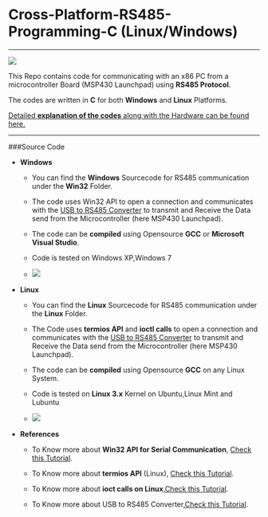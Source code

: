 # Cross-Platform-RS485-Programming-C (Linux/Windows)
------------------------------------------------------------------------------------------------

<img src ="http://s25.postimg.org/miw3bhv33/launchpad_interface_usb2serial.jpg"/>

This Repo contains code for communicating with an x86 PC from a microcontroller Board (MSP430 Launchpad) using **RS485 Protocol**.

The codes are written in **C** for both **Windows** and **Linux** Platforms.

<a href="http://xanthium.in/Cross-Platform-RS485-Communication-using-USB-to-RS485-converter"> Detailed **explanation of the codes** along with the Hardware can be found here.</a>

--------------------------------------------------------------------------------------------------------------------------
###Source Code 

- **Windows**

  - You can find the **Windows** Sourcecode for RS485 communication under the **Win32** Folder.

  - The code uses Win32 API to open a connection and communicates with the <a href="http://xanthium.in/USB-to-Serial-RS232-RS485-Converter">USB to RS485 Converter</a> to transmit and Receive the Data send from the Microcontroller (here MSP430 Launchpad).

  - The code can be **compiled** using Opensource **GCC** or **Microsoft Visual Studio**.
  - Code is tested on Windows XP,Windows 7
  - <img src = "http://s25.postimg.org/ru7bl7pnj/rs485_data_reception_wait.jpg" />

- **Linux**

   - You can find the **Linux** Sourcecode for RS485 communication under the **Linux** Folder.
   
   - The Code uses **termios API** and **ioctl calls** to open a connection and communicates with the <a href="http://xanthium.in/USB-to-Serial-RS232-RS485-Converter">USB to RS485 Converter</a> to transmit and Receive the Data send from the Microcontroller (here MSP430 Launchpad).
    
   - The code can be **compiled** using Opensource **GCC** on any Linux System.
   
   - Code is tested on **Linux 3.x** Kernel on Ubuntu,Linux Mint and Lubuntu
   - <img src = "http://s25.postimg.org/8sxvrpggv/rs485_data_reception_linux.jpg" />
    
- **References**
 
  -  To Know more about **Win32 API for Serial Communication**,  <a href="http://xanthium.in/Serial-Port-Programming-using-Win32-API">Check this Tutorial</a>.
   
  -  To Know more about **termios API** (Linux), <a href ="http://xanthium.in/Serial-Port-Programming-on-Linux"> Check this Tutorial</a>.
    
  -  To Know more about  **ioct calls on Linux**,<a href ="http://xanthium.in/Controlling-RTS-and-DTR-pins-SerialPort-in-Linux">Check this Tutorial</a>.
    
  -  To Know more about USB to RS485 Converter,<a href="http://xanthium.in/USB-to-Serial-RS232-RS485-Converter">Check this Tutorial</a>.
